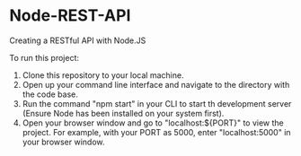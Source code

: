 # Node-REST-API

Creating a RESTful API with Node.JS

To run this project:

1. Clone this repository to your local machine.
2. Open up your command line interface and navigate to the directory with the code base.
3. Run the command "npm start" in your CLI to start th development server (Ensure Node has been installed on your system first).
4. Open your browser window and go to "localhost:${PORT}" to view the project. For example, with your PORT as 5000, enter "localhost:5000" in your browser window.
